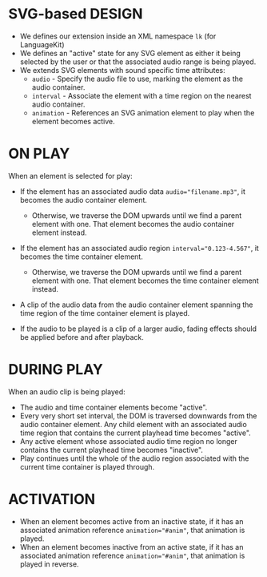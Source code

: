 
# SVG-based DESIGN

* We defines our extension inside an XML namespace `lk` (for LanguageKit)
* We defines an "active" state for any SVG element as either it being selected by the user or that
  the associated audio range is being played.
* We extends SVG elements with sound specific time attributes:
  * `audio` - Specify the audio file to use, marking the element as the audio container.
  * `interval` - Associate the element with a time region on the nearest audio container.
  * `animation` - References an SVG animation element to play when the element becomes active.

# ON PLAY

When an element is selected for play:

* If the element has an associated audio data `audio="filename.mp3"`, it becomes the audio container
  element.
  * Otherwise, we traverse the DOM upwards until we find a parent element with one. That element
    becomes the audio container element instead.

* If the element has an associated audio region `interval="0.123-4.567"`, it becomes the time
  container element.
  * Otherwise, we traverse the DOM upwards until we find a parent element with one. That element
    becomes the time container element instead.

* A clip of the audio data from the audio container element spanning the time region of the time
  container element is played.
* If the audio to be played is a clip of a larger audio, fading effects should be applied before and
  after playback.

# DURING PLAY

When an audio clip is being played:

* The audio and time container elements become "active".
* Every very short set interval, the DOM is traversed downwards from the audio container element. 
  Any child element with an associated audio time region that contains the current playhead time
  becomes "active".
* Any active element whose associated audio time region no longer contains the current playhead
  time becomes "inactive".
* Play continues until the whole of the audio region associated with the current time container is
  played through.

# ACTIVATION

* When an element becomes active from an inactive state, if it has an associated animation
  reference `animation="#anim"`, that animation is played.
* When an element becomes inactive from an active state, if it has an associated animation
  reference `animation="#anim"`, that animation is played in reverse.
